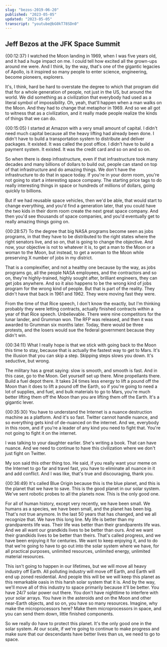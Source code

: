 ```yaml
---
slug: "bezos-2019-06-20"
published: "2023-05-05"
updated: "2023-05-05"
transcript: "youtube@bG0kT78SDn0"
---
```


## Jeff Bezos at the JFK Space Summit

{00:12:37} I watched the Moon landing in 1969, when I was five years old, and it had a huge impact on me. I could tell how excited all the grown-ups around me were. And I think, by the way, that's one of the gigantic legacies of Apollo, is it inspired so many people to enter science, engineering, become pioneers, explorers.

It's, I think, hard be hard to overstate the degree to which that program did that for a whole generation of people, not just in the US, but around the world. We did something as a civilization that everybody had used as a literal symbol of impossibility. Oh, yeah, that'll happen when a man walks on the Moon. And they had to change that metaphor in 1969. And so we all got to witness that as a civilization, and it really made people realize the kinds of things that we can do.

{00:15:05} I started at Amazon with a very small amount of capital. I didn't need much capital because all the heavy lifting had already been done. I didn't have to build a transportation system to distribute and deliver packages. It existed. It was called the post office. I didn't have to build a payment system. It existed. It was the credit card and so on and so on.

So when there is deep infrastructure, even if that infrastructure took many decades and many billions of dollars to build out, people can stand on top of that infrastructure and do amazing things. We don't have the infrastructure to do that in space today. If you're in your dorm room, you're not going to start a interesting space company. The starting price tags to do really interesting things in space or hundreds of millions of dollars, going quickly to billions.

But if we had reusable space vehicles, then we'd be able, that would start to change everything, and you'd find a generation later, that you could have the two kids in their dorm room create the next great space company. And then you'd see thousands of space companies, and you'd eventually get to really amazing things going on.

{00:28:57} To the degree that big NASA programs become seen as jobs programs, in that they have to be distributed to the right states where the right senators live, and so on, that is going to change the objective. And now, your objective is not to whatever it is, to get a man to the Moon or a woman to the Moon, but instead, to get a woman to the Moon while preserving X number of jobs in my district.

That is a complexifier, and not a healthy one because by the way, as jobs programs go, all the people NASA employees, and the contractors and so on, they're highly-trained, highly sought after, brilliant engineers, they can get jobs anywhere. And so it also happens to be the wrong kind of jobs program for the wrong kind of people. But that is part of the reality. They didn't have that back in 1961 and 1962. They were moving fast they were.

From the time of that Rice speech, I don't know the exactly, but I'm thinking probably they were letting contracts, actually finished contracts within a year of that Rice speech. Unbelievable. There were nine competitors for the lunar lander, and Grumman won. The RFP was released, and then it was awarded to Grumman six months later. Today, there would be three protests, and the losers would sue the federal government because they didn't win.

{00:34:11} What I really hope is that we stick with going back to the Moon this time to stay, because that is actually the fastest way to get to Mars. It's the illusion that you can skip a step. Skipping steps slows you down. It's seductive, but wrong.

The military has a great saying: slow is smooth, and smooth is fast. And in this case, go to the Moon. Get yourself set up there. Mine propellants there. Build a fuel depot there. It takes 24 times less energy to lift a pound off the Moon than it does to lift a pound off the Earth, so if you're going to need a lot of supplies, and fuel, and bulk materials to go to Mars, you're much better lifting them off the Moon than you are lifting them off the Earth. It's a gigantic lever.

{00:35:30} You have to understand the Internet is a nuance destruction machine as a platform. And it's so fast. Twitter cannot handle nuance, and so everything gets kind of de-nuanced on the internet. And we, everybody in this room, and if you're a leader of any kind you need to fight that. You're not going to fight it on the internet.

I was talking to your daughter earlier. She's writing a book. That can have nuance. And we need to continue to have this civilization where we don't just fight on Twitter.

My son said this other thing too. He said, if you really want your meme on the Internet to go far and travel fast, you have to eliminate all nuance in it and add conflict. And I was like, that's true and discouraging, thank you.

{00:36:49} It's called Blue Origin because this is the blue planet, and this is the planet that we have to save. This is the good planet in our solar system. We've sent robotic probes to all the planets now. This is the only good one.

For all of human history, except very recently, we have been small. We humans as a species, we have been small, and the planet has been big. That's not true anymore. In the last 50 years that has changed, and we all recognize that. We have this long line. My life is better than my grandparents life was. Their life was better than their grandparents life was. And we all want our grandkids lives to be better than ours. And we want their grandkids lives to be better than theirs. That's called progress, and we have been enjoying it for centuries. We want to keep enjoying it, and to do that we're going to have to go out into the solar system where we have, for all practical purposes, unlimited resources, unlimited energy, unlimited material resources.

This isn't going to happen in our lifetimes, but we will move all heavy industry off Earth. All polluting industry will move off Earth, and Earth will end up zoned residential. And people this will be we will keep this planet as this remarkable oasis in this harsh solar system that it is. And by the way, we'll move all of this industry to space primarily because it'll be better. You have 24/7 solar power out there. You don't have nighttime to interfere with your solar arrays. You have in the asteroids and on the Moon and other near-Earth objects, and so on, you have so many resources. Imagine, why make the microprocessors here? Make them microprocessors in space, and you can send them down, little finished components.

So we really do have to protect this planet. It's the only good one in the solar system. At our scale, if we're going to continue to make progress and make sure that our descendants have better lives than us, we need to go to space.
